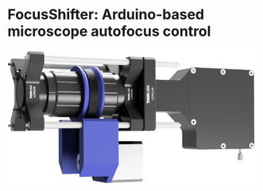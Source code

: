 # FocusShifter: Arduino-based microscope autofocus control

<img src="../Images/Focus-Shifter.jpg" width="500">
